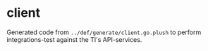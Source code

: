 # client

Generated code from `../def/generate/client.go.plush` to perform integrations-test against the TI's API-services.

